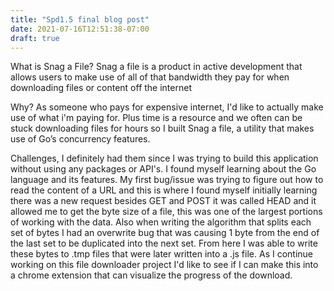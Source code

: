 ```yaml
---
title: "Spd1.5 final blog post"
date: 2021-07-16T12:51:38-07:00
draft: true
---
```


What is Snag a File?
Snag a file is a product in active development that allows users to make use of all of that bandwidth they pay for when downloading files or content off the internet

Why?
As someone who pays for expensive internet, I'd like to actually make use of what i'm paying for. Plus time is a resource and we often can be stuck downloading files for hours so I built Snag a file, a utility that makes use of Go’s concurrency features.

Challenges, I definitely had them since I was trying to build this application without using any packages or API's. I found myself learning about the Go language and its features. My first bug/issue was trying to figure out how to read the content of a URL and this is where I found myself initially learning there was a new request besides GET and POST it was called HEAD and it allowed me to get the byte size of a file, this was one of the largest portions of working with the data. Also when writing the algorithm that splits each set of bytes I had an overwrite bug that was causing 1 byte from the end of the last set to be duplicated into the next set. From here I was able to write these bytes to  .tmp files that were later written into a .js file.
As I continue working on this file downloader project I'd like to see if I can make this into a chrome extension that can visualize the progress of the download. 

